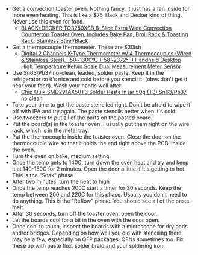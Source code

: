 - Get a convection toaster oven. Nothing fancy, it just has a fan inside for more even heating. This is like a $75 Black and Decker kind of thing. Never use this oven for food.
  - [BLACK+DECKER TO3250XSB 8-Slice Extra Wide Convection Countertop Toaster Oven, Includes Bake Pan, Broil Rack & Toasting Rack, Stainless Steel/Black](https://www.amazon.com/BLACK-DECKER-TO3250XSB-Convection-Countertop/dp/B00LU2I428)
- Get a thermocouple thermometer. These are $30ish
  - [Digital 2 Channels K-Type Thermometer w/ 4 Thermocouples (Wired & Stainless Steel), -50~1300°C (-58~2372°F) Handheld Desktop High Temperature Kelvin Scale Dual Measurement Meter Sensor](https://www.amazon.com/Thermometer-Thermocouples-50-1300°C-Temperature-Measurement/dp/B07P8NWH67)
- Use Sn63/Pb37 no-clean, leaded, solder paste. Keep it in the refrigerator so it's nice and cold before you stencil it. (obvs don't get it near your food). Wash your hands well after.
  - [Chip Quik SMD291AX50T3 Solder Paste in jar 50g (T3) Sn63/Pb37 no clean](https://www.amazon.com/gp/product/B07BH5LP5G)
- Take your time to get the paste stenciled right. Don't be afraid to wipe it off with IPA and try again. The paste stencils better when it's cold.
- Use tweezers to put all of the parts on the pasted board.
- Put the board(s) in the toaster oven. I usually put them right on the wire rack, which is in the metal tray.
- Put the thermocouple inside the toaster oven. Close the door on the thermocouple wire so that it holds the end right above the PCB, inside the oven.
- Turn the oven on bake, medium setting.
- Once the temp gets to 140C, turn down the oven heat and try and keep it at 140-150C for 2 minutes. Open the door a little if it's getting to hot. This is the "Soak" phase
- After two minutes, turn the heat to high
- Once the temp reaches 200C start a timer for 30 seconds. Keep the temp between 200 and 220C for this phase. Usually you don't need to do anything. This is the "Reflow" phase. You should see all of the paste melt.
- After 30 seconds, turn off the toaster oven. open the door.
- Let the boards cool for a bit in the oven with the door open.
- Once cool to touch, inspect the boards with a microscope for dry pads and/or bridges. Depending on how well you did with stenciling there may be a few, especially on QFP packages. QFNs sometimes too. Fix these up with paste flux, solder braid and your soldering iron.
